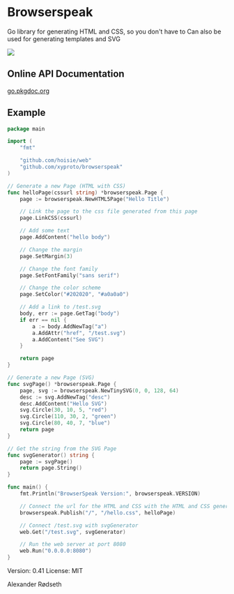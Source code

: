 Browserspeak
============

Go library for generating HTML and CSS, so you don't have to
Can also be used for generating templates and SVG

<img src="https://raw.github.com/xyproto/browserspeak/master/browserspeak.png">

Online API Documentation
------------------------

[go.pkgdoc.org](http://go.pkgdoc.org/github.com/xyproto/browserspeak)

Example
-------

```go
package main

import (
	"fmt"

	"github.com/hoisie/web"
	"github.com/xyproto/browserspeak"
)

// Generate a new Page (HTML with CSS)
func helloPage(cssurl string) *browserspeak.Page {
	page := browserspeak.NewHTML5Page("Hello Title")

	// Link the page to the css file generated from this page
	page.LinkCSS(cssurl)

	// Add some text
	page.AddContent("hello body")

	// Change the margin
	page.SetMargin(3)

	// Change the font family
	page.SetFontFamily("sans serif")

	// Change the color scheme
	page.SetColor("#202020", "#a0a0a0")

	// Add a link to /test.svg
	body, err := page.GetTag("body")
	if err == nil {
		a := body.AddNewTag("a")
		a.AddAttr("href", "/test.svg")
		a.AddContent("See SVG")
	}

	return page
}

// Generate a new Page (SVG)
func svgPage() *browserspeak.Page {
	page, svg := browserspeak.NewTinySVG(0, 0, 128, 64)
	desc := svg.AddNewTag("desc")
	desc.AddContent("Hello SVG")
	svg.Circle(30, 10, 5, "red")
	svg.Circle(110, 30, 2, "green")
	svg.Circle(80, 40, 7, "blue")
	return page
}

// Get the string from the SVG Page
func svgGenerator() string {
	page := svgPage()
	return page.String()
}

func main() {
	fmt.Println("BrowserSpeak Version:", browserspeak.VERSION)

	// Connect the url for the HTML and CSS with the HTML and CSS generated from helloPage
	browserspeak.Publish("/", "/hello.css", helloPage)

	// Connect /test.svg with svgGenerator
	web.Get("/test.svg", svgGenerator)

	// Run the web server at port 8080
	web.Run("0.0.0.0:8080")
}
```


Version: 0.41
License: MIT

Alexander Rødseth <rodseth at gmail.com>

